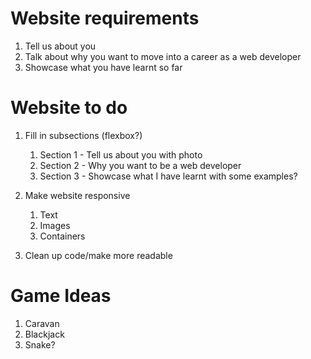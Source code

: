 # Website requirements

   1. Tell us about you
   2. Talk about why you want to move into a career as a web developer
   3. Showcase what you have learnt so far

# Website to do

   1. Fill in subsections (flexbox?)
      1. Section 1 - Tell us about you with photo
      2. Section 2 - Why you want to be a web developer
      3. Section 3 - Showcase what I have learnt with some examples?

   2. Make website responsive
      1. Text
      2. Images
      3. Containers

   3. Clean up code/make more readable

# Game Ideas

   1. Caravan
   2. Blackjack
   3. Snake?
